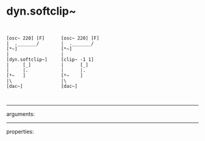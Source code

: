 # dyn.softclip~

```


[osc~ 220] [F]      [osc~ 220] [F]
|  ._______/        |  ._______/
[*~]                [*~]
|                   |
[dyn.softclip~]     [clip~ -1 1]
|     [_]           |      [_]
|     |.            |      |.
[*~   ]             [*~    ]
|\                  |\
[dac~]              [dac~]

            
```
---
arguments:


---
properties:



